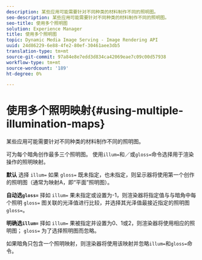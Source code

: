 ```yaml
---
description: 某些应用可能需要针对不同种类的材料制作不同的照明图。
seo-description: 某些应用可能需要针对不同种类的材料制作不同的照明图。
seo-title: 使用多个照明图
solution: Experience Manager
title: 使用多个照明图
topic: Dynamic Media Image Serving - Image Rendering API
uuid: 24d86229-6e88-4fe2-80ef-30461aee3db5
translation-type: tm+mt
source-git-commit: 97a84e8e7edd3d834ca42069eae7c09c00d57938
workflow-type: tm+mt
source-wordcount: '189'
ht-degree: 0%

---
```



# 使用多个照明映射{#using-multiple-illumination-maps}

某些应用可能需要针对不同种类的材料制作不同的照明图。

可为每个暗角创作最多三个照明图。 使用`illum=`和／或`gloss=`命令选择用于渲染操作的照明映射。

**默认** 选择 `illum=` 如果 `gloss=` 既未指定，也未指定，则呈示器将使用第一个创作的照明图（通常为映射A，即“平面”照明图）。

**自动选`gloss=`** 择如 `illum=` 果未指定或设置为-1，则渲染器将指定值与与暗角中每个照明 `gloss=` 图关联的光泽值进行比较，并选择其光泽值最接近指定的照明图 `gloss=`。

**明确选`illum=`** 择如 `illum=` 果被指定并设置为0、1或2，则渲染器将使用相应的照明图； `gloss=` 为了选择照明图而忽略。

如果暗角只包含一个照明映射，则渲染器将使用该映射并忽略`illum=`和`gloss=`命令。
